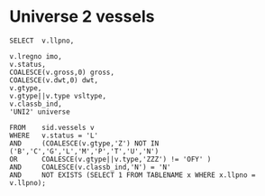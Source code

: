 # Universe 2 vessels

    SELECT  v.llpno, 

    v.lregno imo, 
    v.status, 
    COALESCE(v.gross,0) gross, 
    COALESCE(v.dwt,0) dwt, 
    v.gtype, 
    v.gtype||v.type vsltype, 
    v.classb_ind, 
    'UNI2' universe 

    FROM    sid.vessels v 
    WHERE   v.status = 'L'
    AND     (COALESCE(v.gtype,'Z') NOT IN ('B','C','G','L','M','P','T','U','N') 
    OR      COALESCE(v.gtype||v.type,'ZZZ') != 'OFY' )
    AND     COALESCE(v.classb_ind,'N') = 'N'
    AND     NOT EXISTS (SELECT 1 FROM TABLENAME x WHERE x.llpno = v.llpno);
